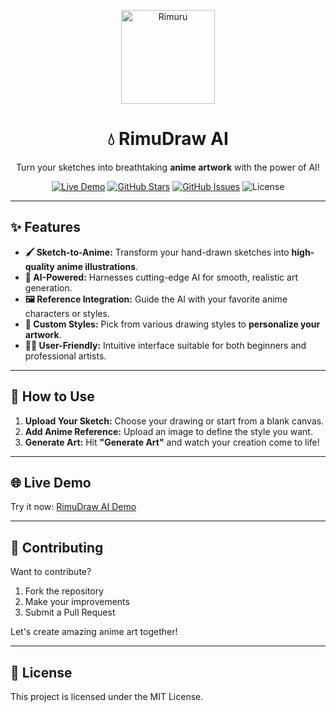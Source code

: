 <p align="center">
  <img src="https://files.catbox.moe/f8tj1b.png" alt="Rimuru" width="150"/>
</p>

<h1 align="center">💧 RimuDraw AI</h1>
<p align="center">Turn your sketches into breathtaking <strong>anime artwork</strong> with the power of AI!</p>

<p align="center">
  <a href="https://rimudraw.vercel.app/"><img src="https://img.shields.io/badge/Live-Demo-blue?style=flat-square&logo=vercel" alt="Live Demo"/></a>
  <a href="https://github.com/ryuhandev/autodraw/stargazers"><img src="https://img.shields.io/github/stars/ryuhandev/autodraw?style=flat-square&logo=github" alt="GitHub Stars"/></a>
  <a href="https://github.com/ryuhandev/autodraw/issues"><img src="https://img.shields.io/github/issues/ryuhandev/autodraw?style=flat-square&logo=github" alt="GitHub Issues"/></a>
  <img src="https://img.shields.io/badge/License-MIT-green?style=flat-square" alt="License"/>
</p>

---

## ✨ Features

- **🖌️ Sketch-to-Anime:** Transform your hand-drawn sketches into **high-quality anime illustrations**.  
- **🤖 AI-Powered:** Harnesses cutting-edge AI for smooth, realistic art generation.  
- **🖼️ Reference Integration:** Guide the AI with your favorite anime characters or styles.  
- **🎨 Custom Styles:** Pick from various drawing styles to **personalize your artwork**.  
- **🧑‍🎨 User-Friendly:** Intuitive interface suitable for both beginners and professional artists.

---

## 🚀 How to Use

1. **Upload Your Sketch:** Choose your drawing or start from a blank canvas.  
2. **Add Anime Reference:** Upload an image to define the style you want.  
3. **Generate Art:** Hit **"Generate Art"** and watch your creation come to life!

---

## 🌐 Live Demo

Try it now: [RimuDraw AI Demo](https://rimudraw.vercel.app/)

---

## 🤝 Contributing

Want to contribute?  

1. Fork the repository  
2. Make your improvements  
3. Submit a Pull Request  

Let's create amazing anime art together!  

---

## 📄 License

This project is licensed under the MIT License.
